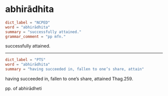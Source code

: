 # abhirādhita

``` toml
dict_label = "NCPED"
word = "abhirādhita"
summary = "successfully attained."
grammar_comment = "pp mfn."
```

successfully attained.

--------------------

``` toml
dict_label = "PTS"
word = "abhirādhita"
summary = "having succeeded in, fallen to one’s share, attain"
```

having succeeded in, fallen to one’s share, attained Thag.259.

pp. of abhirādheti

